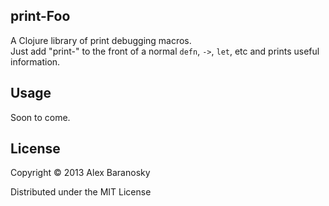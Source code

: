 ## print-Foo

A Clojure library of print debugging macros.  
Just add "print-" to the front of a normal `defn`, `->`, `let`, etc and prints useful information.

## Usage

Soon to come.

## License

Copyright © 2013 Alex Baranosky

Distributed under the MIT License
